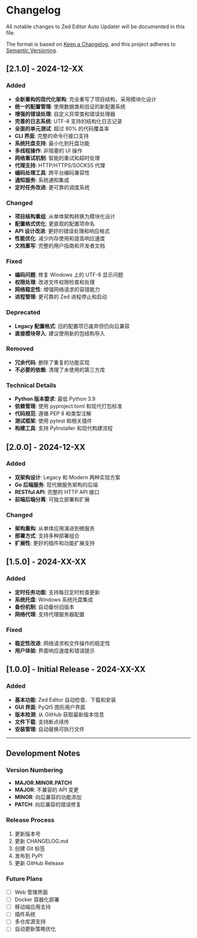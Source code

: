 # Changelog

All notable changes to Zed Editor Auto Updater will be documented in this file.

The format is based on [Keep a Changelog](https://keepachangelog.com/en/1.0.0/),
and this project adheres to [Semantic Versioning](https://semver.org/spec/v2.0.0.html).

## [2.1.0] - 2024-12-XX

### Added
- **全新重构的现代化架构**: 完全重写了项目结构，采用模块化设计
- **统一的配置管理**: 使用数据类和验证的新配置系统
- **增强的错误处理**: 自定义异常类和错误处理器
- **完善的日志系统**: UTF-8 支持的结构化日志记录
- **全面的单元测试**: 超过 80% 的代码覆盖率
- **CLI 界面**: 完整的命令行接口支持
- **系统托盘支持**: 最小化到托盘功能
- **多线程操作**: 非阻塞的 UI 操作
- **网络重试机制**: 智能的重试和超时处理
- **代理支持**: HTTP/HTTPS/SOCKS5 代理
- **编码处理工具**: 跨平台编码兼容性
- **通知服务**: 系统通知集成
- **定时任务改进**: 更可靠的调度系统

### Changed
- **项目结构重组**: 从单体架构转换为模块化设计
- **配置格式优化**: 更直观的配置项命名
- **API 设计改进**: 更好的错误处理和响应格式
- **性能优化**: 减少内存使用和提高响应速度
- **文档重写**: 完整的用户指南和开发者文档

### Fixed
- **编码问题**: 修复 Windows 上的 UTF-8 显示问题
- **权限处理**: 改进文件权限检查和处理
- **网络稳定性**: 增强网络请求的容错能力
- **进程管理**: 更可靠的 Zed 进程停止和启动

### Deprecated
- **Legacy 配置格式**: 旧的配置项已废弃但仍向后兼容
- **直接模块导入**: 建议使用新的包结构导入

### Removed
- **冗余代码**: 删除了重复的功能实现
- **不必要的依赖**: 清理了未使用的第三方库

### Technical Details
- **Python 版本要求**: 最低 Python 3.9
- **依赖管理**: 使用 pyproject.toml 和现代打包标准
- **代码规范**: 遵循 PEP 8 和类型注解
- **测试框架**: 使用 pytest 和相关插件
- **构建工具**: 支持 PyInstaller 和现代构建流程

## [2.0.0] - 2024-12-XX

### Added
- **双架构设计**: Legacy 和 Modern 两种实现方案
- **Go 后端服务**: 现代微服务架构的后端
- **RESTful API**: 完整的 HTTP API 接口
- **前端后端分离**: 可独立部署和扩展

### Changed
- **架构重构**: 从单体应用演进到微服务
- **部署方式**: 支持多种部署组合
- **扩展性**: 更好的插件和功能扩展支持

## [1.5.0] - 2024-XX-XX

### Added
- **定时任务功能**: 支持每日定时检查更新
- **系统托盘**: Windows 系统托盘集成
- **备份机制**: 自动备份旧版本
- **网络代理**: 支持代理服务器配置

### Fixed
- **稳定性改进**: 网络请求和文件操作的稳定性
- **用户体验**: 界面响应速度和错误提示

## [1.0.0] - Initial Release - 2024-XX-XX

### Added
- **基本功能**: Zed Editor 自动检查、下载和安装
- **GUI 界面**: PyQt5 图形用户界面
- **版本检测**: 从 GitHub 获取最新版本信息
- **文件下载**: 支持断点续传
- **安装管理**: 自动替换可执行文件

---

## Development Notes

### Version Numbering
- **MAJOR.MINOR.PATCH**
- **MAJOR**: 不兼容的 API 变更
- **MINOR**: 向后兼容的功能添加
- **PATCH**: 向后兼容的错误修复

### Release Process
1. 更新版本号
2. 更新 CHANGELOG.md
3. 创建 Git 标签
4. 发布到 PyPI
5. 更新 GitHub Release

### Future Plans
- [ ] Web 管理界面
- [ ] Docker 容器化部署
- [ ] 移动端应用支持
- [ ] 插件系统
- [ ] 多仓库源支持
- [ ] 自动更新策略优化